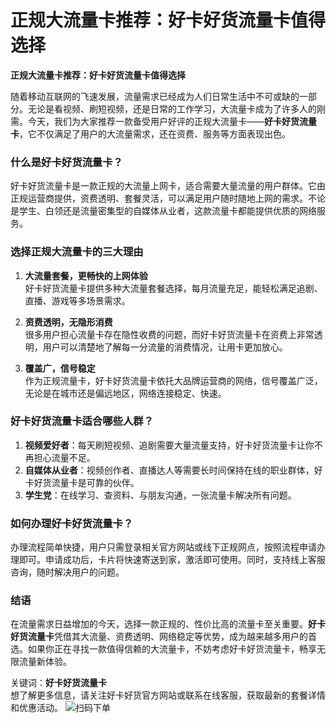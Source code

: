 # 正规大流量卡推荐：好卡好货流量卡值得选择


**正规大流量卡推荐：好卡好货流量卡值得选择**  

随着移动互联网的飞速发展，流量需求已经成为人们日常生活中不可或缺的一部分。无论是看视频、刷短视频，还是日常的工作学习，大流量卡成为了许多人的刚需。今天，我们为大家推荐一款备受用户好评的正规大流量卡——**好卡好货流量卡**，它不仅满足了用户的大流量需求，还在资费、服务等方面表现出色。  

### **什么是好卡好货流量卡？**  
好卡好货流量卡是一款正规的大流量上网卡，适合需要大量流量的用户群体。它由正规运营商提供，资费透明、套餐灵活，可以满足用户随时随地上网的需求。不论是学生、白领还是流量密集型的自媒体从业者，这款流量卡都能提供优质的网络服务。  

### **选择正规大流量卡的三大理由**  
1. **大流量套餐，更畅快的上网体验**  
   好卡好货流量卡提供多种大流量套餐选择，每月流量充足，能轻松满足追剧、直播、游戏等多场景需求。  

2. **资费透明，无隐形消费**  
   很多用户担心流量卡存在隐性收费的问题，而好卡好货流量卡在资费上非常透明，用户可以清楚地了解每一分流量的消费情况，让用卡更加放心。  

3. **覆盖广，信号稳定**  
   作为正规流量卡，好卡好货流量卡依托大品牌运营商的网络，信号覆盖广泛，无论是在城市还是偏远地区，网络连接稳定、快速。  

### **好卡好货流量卡适合哪些人群？**  
1. **视频爱好者**：每天刷短视频、追剧需要大量流量支持，好卡好货流量卡让你不再担心流量不足。  
2. **自媒体从业者**：视频创作者、直播达人等需要长时间保持在线的职业群体，好卡好货流量卡是可靠的伙伴。  
3. **学生党**：在线学习、查资料、与朋友沟通，一张流量卡解决所有问题。  

### **如何办理好卡好货流量卡？**  
办理流程简单快捷，用户只需登录相关官方网站或线下正规网点，按照流程申请办理即可。申请成功后，卡片将快速寄送到家，激活即可使用。同时，支持线上客服咨询，随时解决用户的问题。  

### **结语**  
在流量需求日益增加的今天，选择一款正规的、性价比高的流量卡至关重要。**好卡好货流量卡**凭借其大流量、资费透明、网络稳定等优势，成为越来越多用户的首选。如果你正在寻找一款值得信赖的大流量卡，不妨考虑好卡好货流量卡，畅享无限流量新体验。  

关键词：**好卡好货流量卡**  
想了解更多信息，请关注好卡好货官方网站或联系在线客服，获取最新的套餐详情和优惠活动。
 ![扫码下单](https://picabstract-preview-ftn.weiyun.com/ftn_pic_abs_v3/cf57f155c5f5d87a8c5006cc09d16b07477cddf32b8921e42d1531c2ea02a3873718c4b5fd9ca40678336bc324a5f4ff?pictype=scale&from=30111&version=3.3.3.3&fname=20241119_125237.jpg&size=640) 